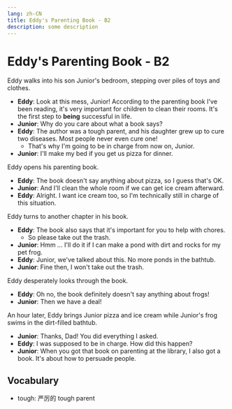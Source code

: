 ```yaml
---
lang: zh-CN
title: Eddy's Parenting Book - B2
description: some description
---
```


# Eddy's Parenting Book - B2

Eddy walks into his son Junior's bedroom, stepping over piles of toys and clothes.

- **Eddy**: Look at this mess, Junior! According to the parenting book I've been reading, it's very important for children to clean their rooms. It's the first step to **being** successful in life.
- **Junior**: Why do you care about what a book says?
- **Eddy**: The author was a tough parent, and his daughter grew up to cure two diseases. Most people never even cure one!
  - That's why I'm going to be in charge from now on, Junior.
- **Junior**: I'll make my bed if you get us pizza for dinner.

Eddy opens his parenting book.

- **Eddy**: The book doesn't say anything about pizza, so I guess that's OK.
- **Junior**: And I'll clean the whole room if we can get ice cream afterward.
- **Eddy**: Alright. I want ice cream too, so I'm technically still in charge of this situation.

Eddy turns to another chapter in his book.

- **Eddy**: The book also says that it's important for you to help with chores.
  - So please take out the trash.
- **Junior**: Hmm ... I'll do it if I can make a pond with dirt and rocks for my pet frog.
- **Eddy**: Junior, we've talked about this. No more ponds in the bathtub.
- **Junior**: Fine then, I won't take out the trash.

Eddy desperately looks through the book.

- **Eddy**: Oh no, the book definitely doesn't say anything about frogs!
- **Junior**: Then we have a deal!

An hour later, Eddy brings Junior pizza and ice cream while Junior's frog swims in the dirt-filled bathtub.

- **Junior**: Thanks, Dad! You did everything I asked.
- **Eddy**: I was supposed to be in charge. How did this happen?
- **Junior**: When you got that book on parenting at the library, I also got a book. It's about how to persuade people.

## Vocabulary

- tough: 严厉的 tough parent
